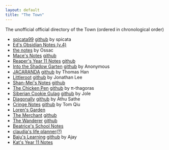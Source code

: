 ```yaml
---
layout: default
title: "The Town"
---
```


The unofficial official directory of the Town (ordered in chronological order)

- [spicata99](https://spicata.99000000.xyz/) [github](https://github.com/spicata/spicata.github.io) by spicata
- [Ed's Obsidian Notes (v.4)](https://ed.toomwn.xyz/)
- [the notes](https://notmario.github.io/thenotes/) by Ossac
- [Mace's Notes](https://macesnotes.netlify.app/) [github](https://github.com/MaceChettiyadan/Y11Notes)
- [Reaper's Year 11 Notes](https://grim4reaper.github.io/Year11Notes/) [github](https://github.com/Grim4Reaper/Year11Notes)
- [Into the Shadow Garten](https://anonymoof1528.github.io/into-the-shadow-garten/) [github](https://github.com/anonymoof1528/into-the-shadow-garten) by Anonymous
- [JACARANDA](https://nottacoz.github.io/jacaranda/) [github](https://github.com/NotTacoz/jacaranda) by Thomas Han
- [Littleroot](https://nottaro.github.io/littleroot/) [github](https://github.com/nottaro/littleroot) by Jonathan Lee
- [Shan-Mei's Notes](https://shanmeis-notes.toomwn.xyz/) [github](https://github.com/Shan-Mei/shanmeis-notes)
- [The Chicken Pen](https://pi-thagoras.github.io/the-chicken-pen/) [github](https://github.com/Pi-thagoras/the-chicken-pen) by π-thagoras
- [Siberian Cookie Gulag](https://rubver16.github.io/joles-notes/) [github](https://github.com/Rubver16/joles-notes) by Jole
- [Diagonally](https://super-cookies.github.io/duk/) [github](https://github.com/Super-Cookies/duk) by Athu Sathe
- [Cringe Notes](https://grimreaper2654.github.io/Notes/) [github](https://github.com/GrimReaper2654/Notes) by Tom Qiu
- [Loren's Garden](https://ionized-satellite-e99.notion.site/Loren-s-2023-Notion-cd03827de0a743468d9fb5a70413fc95)
- [The Merchant](https://harzavad.github.io/the-merchant/) [github](https://github.com/harzavad/the-merchant)
- [The Wanderer](https://rewind789.github.io/wanderer-obsidian-archive/) [github](https://github.com/Rewind789/wanderer-obsidian-archive)
- [Beatrice's School Notes](https://beatricesychong.wixsite.com/notes)
- [claudia's life planner(?)](https://cshc.notion.site/cshc/claudia-s-life-planner-c23280690bef46b79adee2d0773c5591)
- [Baju's Learning](https://baju-s.toomwn.xyz/) [github](https://github.com/RJDJcool3/baju-s) by Ajay
- [Kat's Year 11 Notes](https://coreonett.notion.site/coreonett/Year-11-Notes-6978dbec99e943649a3a0773b2ee0587)

